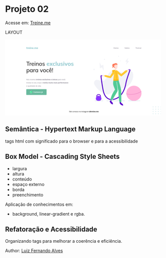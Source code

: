 # Projeto 02

Acesse em: <a href="https://lfoalves.github.io/treine-me" title="Acessar o site da Treine Me">Treine.me</a>

LAYOUT

<img src="./images/layout.png" alt="Layout da página web">

## Semântica - Hypertext Markup Language
tags html com significado para o browser e para a acessibilidade

## Box Model - Cascading Style Sheets
* largura
* altura
* conteúdo
* espaço externo
* borda
* preenchimento

Aplicação de conhecimentos em:
* background, linear-gradient e rgba.

## Refatoração e Acessibilidade
Organizando tags para melhorar a coerência e eficiência.

Author: <a href="https://www.linkedin.com/in/lfoalves/" target="_blank" title="Autor: Luiz Fernando Alves">Luiz Fernando Alves</a>
